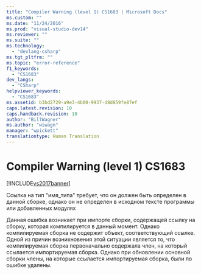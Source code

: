 ```yaml
---
title: "Compiler Warning (level 1) CS1683 | Microsoft Docs"
ms.custom: ""
ms.date: "11/24/2016"
ms.prod: "visual-studio-dev14"
ms.reviewer: ""
ms.suite: ""
ms.technology: 
  - "devlang-csharp"
ms.tgt_pltfrm: ""
ms.topic: "error-reference"
f1_keywords: 
  - "CS1683"
dev_langs: 
  - "CSharp"
helpviewer_keywords: 
  - "CS1683"
ms.assetid: b3bd2729-a9e3-4b00-9937-d8d859fe87ef
caps.latest.revision: 10
caps.handback.revision: 10
author: "BillWagner"
ms.author: "wiwagn"
manager: "wpickett"
translationtype: Human Translation
---
```

# Compiler Warning (level 1) CS1683
[!INCLUDE[vs2017banner](../../../csharp/includes/vs2017banner.md)]

Ссылка на тип "имя\_типа" требует, что он должен быть определен в данной сборке, однако он не определен в исходном тексте программы или добавленных модулях  
  
 Данная ошибка возникает при импорте сборки, содержащей ссылку на сборку, которая компилируется в данный момент. Однако компилируемая сборка не содержит объект, соответствующий ссылке.  Одной из причин возникновения этой ситуации является то, что компилируемая сборка первоначально содержала член, на который ссылается импортируемая сборка.  Однако при обновлении основной сборки члены, на которые ссылается импортируемая сборка, были по ошибке удалены.